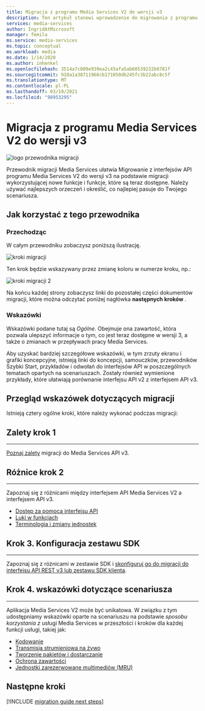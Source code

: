 ```yaml
---
title: Migracja z programu Media Services V2 do wersji v3
description: Ten artykuł stanowi wprowadzenie do migrowania z programu Media Services V2 do wersji v3.
services: media-services
author: IngridAtMicrosoft
manager: femila
ms.service: media-services
ms.topic: conceptual
ms.workload: media
ms.date: 1/14/2020
ms.author: inhenkel
ms.openlocfilehash: 3514a7c809e939ea2c45afa5ab60539232b8781f
ms.sourcegitcommit: 910a1a38711966cb171050db245fc3b22abc8c5f
ms.translationtype: MT
ms.contentlocale: pl-PL
ms.lasthandoff: 03/19/2021
ms.locfileid: "98953295"
---
```

# <a name="migrate-from-media-services-v2-to-v3-introduction"></a>Migracja z programu Media Services V2 do wersji v3

![logo przewodnika migracji](./media/migration-guide/azure-media-services-logo-migration-guide.svg)

Przewodnik migracji Media Services ułatwia Migrowanie z interfejsów API programu Media Services V2 do wersji v3 na podstawie migracji wykorzystującej nowe funkcje i funkcje, które są teraz dostępne. Należy używać najlepszych orzeczeń i określić, co najlepiej pasuje do Twojego scenariusza.

## <a name="how-to-use-this-guide"></a>Jak korzystać z tego przewodnika

### <a name="navigating"></a>Przechodząc

W całym przewodniku zobaczysz poniższą ilustrację.

![kroki migracji](./media/migration-guide/steps.svg)<br/>

Ten krok będzie wskazywany przez zmianę koloru w numerze kroku, np.:

![kroki migracji 2](./media/migration-guide/steps-2.svg)<br/>

Na końcu każdej strony zobaczysz linki do pozostałej części dokumentów migracji, które można odczytać poniżej nagłówka **następnych kroków** .

### <a name="guidance"></a>Wskazówki

Wskazówki podane tutaj są *Ogólne*. Obejmuje ona zawartość, która pozwala ulepszyć informacje o tym, co jest teraz dostępne w wersji 3, a także o zmianach w przepływach pracy Media Services.

Aby uzyskać bardziej szczegółowe wskazówki, w tym zrzuty ekranu i grafiki koncepcyjne, istnieją linki do koncepcji, samouczków, przewodników Szybki Start, przykładów i odwołań do interfejsów API w poszczególnych tematach opartych na scenariuszach. Zostały również wymienione przykłady, które ułatwiają porównanie interfejsu API v2 z interfejsem API v3.

## <a name="migration-guidance-overview"></a>Przegląd wskazówek dotyczących migracji

Istnieją cztery ogólne kroki, które należy wykonać podczas migracji:

## <a name="step-1-benefits"></a>Zalety krok 1

<hr color="#5ea0ef" size="10">

[Poznaj zalety](migrate-v-2-v-3-migration-benefits.md) migracji do Media Services API v3.

## <a name="step-2-differences"></a>Różnice krok 2

<hr color="#5ea0ef" size="10">

Zapoznaj się z różnicami między interfejsem API Media Services V2 a interfejsem API v3.

- [Dostęp za pomocą interfejsu API](migrate-v-2-v-3-differences-api-access.md)
- [Luki w funkcjach](migrate-v-2-v-3-differences-feature-gaps.md)
- [Terminologia i zmiany jednostek](migrate-v-2-v-3-differences-terminology.md)

## <a name="step-3-sdk-setup"></a>Krok 3. Konfiguracja zestawu SDK

<hr color="#5ea0ef" size="10">

Zapoznaj się z różnicami w zestawie SDK i [skonfiguruj go do migracji do interfejsu API REST v3 lub zestawu SDK klienta](migrate-v-2-v-3-migration-setup.md).

## <a name="step-4-scenario-based-guidance"></a>Krok 4. wskazówki dotyczące scenariusza

<hr color="#5ea0ef" size="10">

Aplikacja Media Services V2 może być unikatowa. W związku z tym udostępniamy wskazówki oparte na scenariuszu na podstawie *sposobu korzystania z* usługi Media Services w przeszłości i kroków dla każdej funkcji usługi, takiej jak:

- [Kodowanie](migrate-v-2-v-3-migration-scenario-based-encoding.md)
- [Transmisja strumieniowa na żywo](migrate-v-2-v-3-migration-scenario-based-live-streaming.md)
- [Tworzenie pakietów i dostarczanie](migrate-v-2-v-3-migration-scenario-based-publishing.md)
- [Ochrona zawartości](migrate-v-2-v-3-migration-scenario-based-content-protection.md)
- [Jednostki zarezerwowane multimediów (MRU)](migrate-v-2-v-3-migration-scenario-based-media-reserved-units.md)

## <a name="next-steps"></a>Następne kroki

[!INCLUDE [migration guide next steps](./includes/migration-guide-next-steps.md)]
